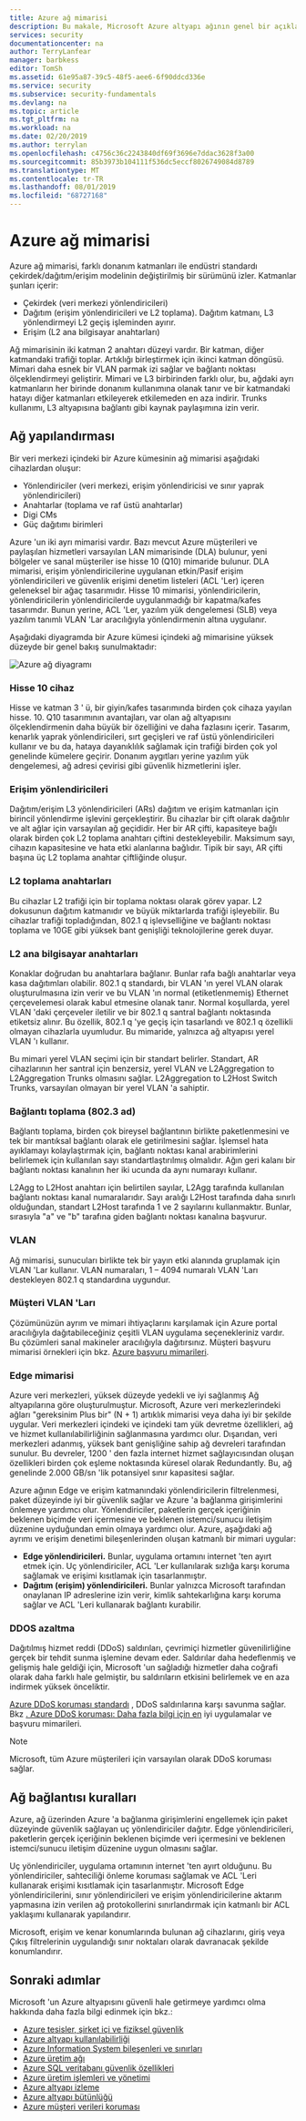 ```yaml
---
title: Azure ağ mimarisi
description: Bu makale, Microsoft Azure altyapı ağının genel bir açıklamasını sağlar.
services: security
documentationcenter: na
author: TerryLanfear
manager: barbkess
editor: TomSh
ms.assetid: 61e95a87-39c5-48f5-aee6-6f90ddcd336e
ms.service: security
ms.subservice: security-fundamentals
ms.devlang: na
ms.topic: article
ms.tgt_pltfrm: na
ms.workload: na
ms.date: 02/20/2019
ms.author: terrylan
ms.openlocfilehash: c4756c36c2243840df69f3696e7ddac3628f3a00
ms.sourcegitcommit: 85b3973b104111f536dc5eccf8026749084d8789
ms.translationtype: MT
ms.contentlocale: tr-TR
ms.lasthandoff: 08/01/2019
ms.locfileid: "68727168"
---
```

# <a name="azure-network-architecture"></a>Azure ağ mimarisi
Azure ağ mimarisi, farklı donanım katmanları ile endüstri standardı çekirdek/dağıtım/erişim modelinin değiştirilmiş bir sürümünü izler. Katmanlar şunları içerir:

- Çekirdek (veri merkezi yönlendiricileri)
- Dağıtım (erişim yönlendiricileri ve L2 toplama). Dağıtım katmanı, L3 yönlendirmeyi L2 geçiş işleminden ayırır.
- Erişim (L2 ana bilgisayar anahtarları)

Ağ mimarisinin iki katman 2 anahtarı düzeyi vardır. Bir katman, diğer katmandaki trafiği toplar. Artıklığı birleştirmek için ikinci katman döngüsü. Mimari daha esnek bir VLAN parmak izi sağlar ve bağlantı noktası ölçeklendirmeyi geliştirir. Mimari ve L3 birbirinden farklı olur, bu, ağdaki ayrı katmanların her birinde donanım kullanımına olanak tanır ve bir katmandaki hatayı diğer katmanları etkileyerek etkilemeden en aza indirir. Trunks kullanımı, L3 altyapısına bağlantı gibi kaynak paylaşımına izin verir.

## <a name="network-configuration"></a>Ağ yapılandırması
Bir veri merkezi içindeki bir Azure kümesinin ağ mimarisi aşağıdaki cihazlardan oluşur:

- Yönlendiriciler (veri merkezi, erişim yönlendiricisi ve sınır yaprak yönlendiricileri)
- Anahtarlar (toplama ve raf üstü anahtarlar)
- Digi CMs
- Güç dağıtımı birimleri

Azure 'un iki ayrı mimarisi vardır. Bazı mevcut Azure müşterileri ve paylaşılan hizmetleri varsayılan LAN mimarisinde (DLA) bulunur, yeni bölgeler ve sanal müşteriler ise hisse 10 (Q10) mimaride bulunur. DLA mimarisi, erişim yönlendiricilerine uygulanan etkin/Pasif erişim yönlendiricileri ve güvenlik erişimi denetim listeleri (ACL 'Ler) içeren geleneksel bir ağaç tasarımıdır. Hisse 10 mimarisi, yönlendiricilerin, yönlendiricilerin yönlendiricilerde uygulanmadığı bir kapatma/kafes tasarımdır. Bunun yerine, ACL 'Ler, yazılım yük dengelemesi (SLB) veya yazılım tanımlı VLAN 'Lar aracılığıyla yönlendirmenin altına uygulanır.

Aşağıdaki diyagramda bir Azure kümesi içindeki ağ mimarisine yüksek düzeyde bir genel bakış sunulmaktadır:

![Azure ağ diyagramı](./media/infrastructure-network/network-arch.png)

### <a name="quantum-10-devices"></a>Hisse 10 cihaz
Hisse ve katman 3 ' ü, bir giyin/kafes tasarımında birden çok cihaza yayılan hisse. 10. Q10 tasarımının avantajları, var olan ağ altyapısını ölçeklendirmenin daha büyük bir özelliğini ve daha fazlasını içerir. Tasarım, kenarlık yaprak yönlendiricileri, sırt geçişleri ve raf üstü yönlendiricileri kullanır ve bu da, hataya dayanıklılık sağlamak için trafiği birden çok yol genelinde kümelere geçirir. Donanım aygıtları yerine yazılım yük dengelemesi, ağ adresi çevirisi gibi güvenlik hizmetlerini işler.

### <a name="access-routers"></a>Erişim yönlendiricileri
Dağıtım/erişim L3 yönlendiricileri (ARs) dağıtım ve erişim katmanları için birincil yönlendirme işlevini gerçekleştirir. Bu cihazlar bir çift olarak dağıtılır ve alt ağlar için varsayılan ağ geçididir. Her bir AR çifti, kapasiteye bağlı olarak birden çok L2 toplama anahtarı çiftini destekleyebilir. Maksimum sayı, cihazın kapasitesine ve hata etki alanlarına bağlıdır. Tipik bir sayı, AR çifti başına üç L2 toplama anahtar çiftliğinde oluşur.

### <a name="l2-aggregation-switches"></a>L2 toplama anahtarları  
Bu cihazlar L2 trafiği için bir toplama noktası olarak görev yapar. L2 dokusunun dağıtım katmanıdır ve büyük miktarlarda trafiği işleyebilir. Bu cihazlar trafiği topladığından, 802.1 q işlevselliğine ve bağlantı noktası toplama ve 10GE gibi yüksek bant genişliği teknolojilerine gerek duyar.

### <a name="l2-host-switches"></a>L2 ana bilgisayar anahtarları
Konaklar doğrudan bu anahtarlara bağlanır. Bunlar rafa bağlı anahtarlar veya kasa dağıtımları olabilir. 802.1 q standardı, bir VLAN 'ın yerel VLAN olarak oluşturulmasına izin verir ve bu VLAN 'ın normal (etiketlenmemiş) Ethernet çerçevelemesi olarak kabul etmesine olanak tanır. Normal koşullarda, yerel VLAN 'daki çerçeveler iletilir ve bir 802.1 q santral bağlantı noktasında etiketsiz alınır. Bu özellik, 802.1 q 'ye geçiş için tasarlandı ve 802.1 q özellikli olmayan cihazlarla uyumludur. Bu mimaride, yalnızca ağ altyapısı yerel VLAN 'ı kullanır.

Bu mimari yerel VLAN seçimi için bir standart belirler. Standart, AR cihazlarının her santral için benzersiz, yerel VLAN ve L2Aggregation to L2Aggregation Trunks olmasını sağlar. L2Aggregation to L2Host Switch Trunks, varsayılan olmayan bir yerel VLAN 'a sahiptir.

### <a name="link-aggregation-8023ad"></a>Bağlantı toplama (802.3 ad)
Bağlantı toplama, birden çok bireysel bağlantının birlikte paketlenmesini ve tek bir mantıksal bağlantı olarak ele getirilmesini sağlar. İşlemsel hata ayıklamayı kolaylaştırmak için, bağlantı noktası kanal arabirimlerini belirlemek için kullanılan sayı standartlaştırılmış olmalıdır. Ağın geri kalanı bir bağlantı noktası kanalının her iki ucunda da aynı numarayı kullanır.

L2Agg to L2Host anahtarı için belirtilen sayılar, L2Agg tarafında kullanılan bağlantı noktası kanal numaralarıdır. Sayı aralığı L2Host tarafında daha sınırlı olduğundan, standart L2Host tarafında 1 ve 2 sayılarını kullanmaktır. Bunlar, sırasıyla "a" ve "b" tarafına giden bağlantı noktası kanalına başvurur.

### <a name="vlans"></a>VLAN
Ağ mimarisi, sunucuları birlikte tek bir yayın etki alanında gruplamak için VLAN 'Lar kullanır. VLAN numaraları, 1 – 4094 numaralı VLAN 'Ları destekleyen 802.1 q standardına uygundur.

### <a name="customer-vlans"></a>Müşteri VLAN 'Ları
Çözümünüzün ayrım ve mimari ihtiyaçlarını karşılamak için Azure portal aracılığıyla dağıtabileceğiniz çeşitli VLAN uygulama seçenekleriniz vardır. Bu çözümleri sanal makineler aracılığıyla dağıtırsınız. Müşteri başvuru mimarisi örnekleri için bkz. [Azure başvuru mimarileri](https://docs.microsoft.com/azure/architecture/reference-architectures/).

### <a name="edge-architecture"></a>Edge mimarisi
Azure veri merkezleri, yüksek düzeyde yedekli ve iyi sağlanmış Ağ altyapılarına göre oluşturulmuştur. Microsoft, Azure veri merkezlerindeki ağları "gereksinim Plus bir" (N + 1) artıklık mimarisi veya daha iyi bir şekilde uygular. Veri merkezleri içindeki ve içindeki tam yük devretme özellikleri, ağ ve hizmet kullanılabilirliğinin sağlanmasına yardımcı olur. Dışarıdan, veri merkezleri adanmış, yüksek bant genişliğine sahip ağ devreleri tarafından sunulur. Bu devreler, 1200 ' den fazla internet hizmet sağlayıcısından oluşan özellikleri birden çok eşleme noktasında küresel olarak Redundantly. Bu, ağ genelinde 2.000 GB/sn 'lik potansiyel sınır kapasitesi sağlar.

Azure ağının Edge ve erişim katmanındaki yönlendiricilerin filtrelenmesi, paket düzeyinde iyi bir güvenlik sağlar ve Azure 'a bağlanma girişimlerini önlemeye yardımcı olur. Yönlendiriciler, paketlerin gerçek içeriğinin beklenen biçimde veri içermesine ve beklenen istemci/sunucu iletişim düzenine uyduğundan emin olmaya yardımcı olur. Azure, aşağıdaki ağ ayrımı ve erişim denetimi bileşenlerinden oluşan katmanlı bir mimari uygular:

- **Edge yönlendiricileri.** Bunlar, uygulama ortamını internet 'ten ayırt etmek için. Uç yönlendiriciler, ACL 'Ler kullanılarak sızlığa karşı koruma sağlamak ve erişimi kısıtlamak için tasarlanmıştır.
- **Dağıtım (erişim) yönlendiricileri.** Bunlar yalnızca Microsoft tarafından onaylanan IP adreslerine izin verir, kimlik sahtekarlığına karşı koruma sağlar ve ACL 'Leri kullanarak bağlantı kurabilir.

### <a name="ddos-mitigation"></a>DDOS azaltma
Dağıtılmış hizmet reddi (DDoS) saldırıları, çevrimiçi hizmetler güvenilirliğine gerçek bir tehdit sunma işlemine devam eder. Saldırılar daha hedeflenmiş ve gelişmiş hale geldiği için, Microsoft 'un sağladığı hizmetler daha coğrafi olarak daha farklı hale gelmiştir, bu saldırıların etkisini belirlemek ve en aza indirmek yüksek önceliktir.

[Azure DDoS koruması standardı](../../virtual-network/ddos-protection-overview.md) , DDoS saldırılarına karşı savunma sağlar. Bkz [. Azure DDoS koruması: Daha fazla bilgi için en](ddos-best-practices.md) iyi uygulamalar ve başvuru mimarileri.

> [!NOTE]
> Microsoft, tüm Azure müşterileri için varsayılan olarak DDoS koruması sağlar.
>
>

## <a name="network-connection-rules"></a>Ağ bağlantısı kuralları
Azure, ağ üzerinden Azure 'a bağlanma girişimlerini engellemek için paket düzeyinde güvenlik sağlayan uç yönlendiriciler dağıtır. Edge yönlendiricileri, paketlerin gerçek içeriğinin beklenen biçimde veri içermesini ve beklenen istemci/sunucu iletişim düzenine uygun olmasını sağlar.

Uç yönlendiriciler, uygulama ortamının internet 'ten ayırt olduğunu. Bu yönlendiriciler, sahteciliği önleme koruması sağlamak ve ACL 'Leri kullanarak erişimi kısıtlamak için tasarlanmıştır. Microsoft Edge yönlendiricilerini, sınır yönlendiricileri ve erişim yönlendiricilerine aktarım yapmasına izin verilen ağ protokollerini sınırlandırmak için katmanlı bir ACL yaklaşımı kullanarak yapılandırır.

Microsoft, erişim ve kenar konumlarında bulunan ağ cihazlarını, giriş veya Çıkış filtrelerinin uygulandığı sınır noktaları olarak davranacak şekilde konumlandırır.

## <a name="next-steps"></a>Sonraki adımlar
Microsoft 'un Azure altyapısını güvenli hale getirmeye yardımcı olma hakkında daha fazla bilgi edinmek için bkz.:

- [Azure tesisler, şirket içi ve fiziksel güvenlik](physical-security.md)
- [Azure altyapı kullanılabilirliği](infrastructure-availability.md)
- [Azure Information System bileşenleri ve sınırları](infrastructure-components.md)
- [Azure üretim ağı](production-network.md)
- [Azure SQL veritabanı güvenlik özellikleri](infrastructure-sql.md)
- [Azure üretim işlemleri ve yönetimi](infrastructure-operations.md)
- [Azure altyapı izleme](infrastructure-monitoring.md)
- [Azure altyapı bütünlüğü](infrastructure-integrity.md)
- [Azure müşteri verileri koruması](protection-customer-data.md)



